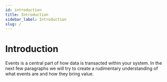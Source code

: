 ```yaml
---
id: introduction
title: Introduction
sidebar_label: Introduction
slug: /
---
```


# Introduction

Events is a central part of how data is transacted within your system. In the next few paragraphs we will try to create a rudimentary understanding of what events are and how they bring value.
